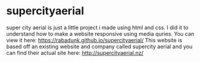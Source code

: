 # supercityaerial
super city aerial is just a little project i made using html and css. I did it to understand how to make a website responsive using media quries.
You can view it here: https://rabadunk.github.io/supercityaerial/
This website is based off an existing website and company called supercity aerial and you can find their actual site here: http://supercityaerial.nz/
